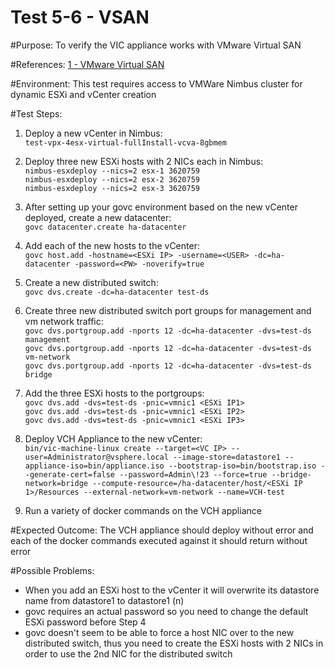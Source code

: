 Test 5-6 - VSAN
=======

#Purpose:
To verify the VIC appliance works with VMware Virtual SAN

#References:
[1 - VMware Virtual SAN](http://www.vmware.com/products/virtual-san.html)

#Environment:
This test requires access to VMWare Nimbus cluster for dynamic ESXi and vCenter creation

#Test Steps:
1. Deploy a new vCenter in Nimbus:  
```test-vpx-4esx-virtual-fullInstall-vcva-8gbmem```


 2. Deploy three new ESXi hosts with 2 NICs each in Nimbus:  
```nimbus-esxdeploy --nics=2 esx-1 3620759```  
```nimbus-esxdeploy --nics=2 esx-2 3620759```  
```nimbus-esxdeploy --nics=2 esx-3 3620759```
3. After setting up your govc environment based on the new vCenter deployed, create a new datacenter:  
```govc datacenter.create ha-datacenter```
4. Add each of the new hosts to the vCenter:  
```govc host.add -hostname=<ESXi IP> -username=<USER> -dc=ha-datacenter -password=<PW> -noverify=true```
5. Create a new distributed switch:  
```govc dvs.create -dc=ha-datacenter test-ds```
6. Create three new distributed switch port groups for management and vm network traffic:  
```govc dvs.portgroup.add -nports 12 -dc=ha-datacenter -dvs=test-ds management```  
```govc dvs.portgroup.add -nports 12 -dc=ha-datacenter -dvs=test-ds vm-network```  
```govc dvs.portgroup.add -nports 12 -dc=ha-datacenter -dvs=test-ds bridge```
7. Add the three ESXi hosts to the portgroups:  
```govc dvs.add -dvs=test-ds -pnic=vmnic1 <ESXi IP1>```  
```govc dvs.add -dvs=test-ds -pnic=vmnic1 <ESXi IP2>```  
```govc dvs.add -dvs=test-ds -pnic=vmnic1 <ESXi IP3>```
8. Deploy VCH Appliance to the new vCenter:  
```bin/vic-machine-linux create --target=<VC IP> --user=Administrator@vsphere.local --image-store=datastore1 --appliance-iso=bin/appliance.iso --bootstrap-iso=bin/bootstrap.iso --generate-cert=false --password=Admin\!23 --force=true --bridge-network=bridge --compute-resource=/ha-datacenter/host/<ESXi IP 1>/Resources --external-network=vm-network --name=VCH-test```
9. Run a variety of docker commands on the VCH appliance

#Expected Outcome:
The VCH appliance should deploy without error and each of the docker commands executed against it should return without error

#Possible Problems:
* When you add an ESXi host to the vCenter it will overwrite its datastore name from datastore1 to datastore1 (n)
* govc requires an actual password so you need to change the default ESXi password before Step 4
* govc doesn't seem to be able to force a host NIC over to the new distributed switch, thus you need to create the ESXi hosts with 2 NICs in order to use the 2nd NIC for the distributed switch
